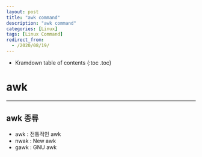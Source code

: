 ```yaml
---
layout: post
title: "awk command"
description: "awk command"
categories: [Linux]
tags: [Linux Command]
redirect_from:
  - /2020/08/19/
---
```


* Kramdown table of contents
{:toc .toc}

# awk

-   -   -

## awk 종류

- awk : 전통적인 awk
- nwak : New awk
- gawk : GNU awk
    
